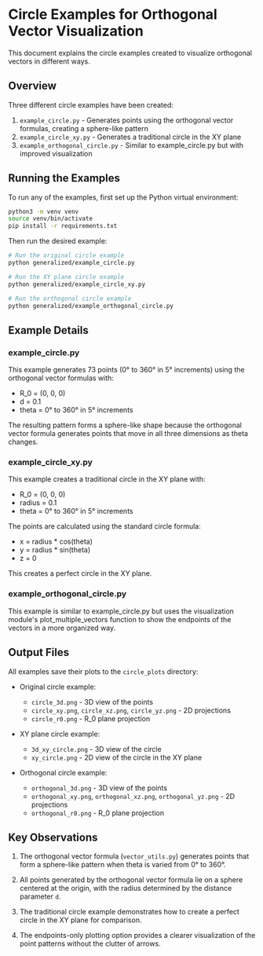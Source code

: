 # Circle Examples for Orthogonal Vector Visualization

This document explains the circle examples created to visualize orthogonal vectors in different ways.

## Overview

Three different circle examples have been created:

1. `example_circle.py` - Generates points using the orthogonal vector formulas, creating a sphere-like pattern
2. `example_circle_xy.py` - Generates a traditional circle in the XY plane
3. `example_orthogonal_circle.py` - Similar to example_circle.py but with improved visualization

## Running the Examples

To run any of the examples, first set up the Python virtual environment:

```bash
python3 -m venv venv
source venv/bin/activate
pip install -r requirements.txt
```

Then run the desired example:

```bash
# Run the original circle example
python generalized/example_circle.py

# Run the XY plane circle example
python generalized/example_circle_xy.py

# Run the orthogonal circle example
python generalized/example_orthogonal_circle.py
```

## Example Details

### example_circle.py

This example generates 73 points (0° to 360° in 5° increments) using the orthogonal vector formulas with:
- R_0 = (0, 0, 0)
- d = 0.1
- theta = 0° to 360° in 5° increments

The resulting pattern forms a sphere-like shape because the orthogonal vector formula generates points that move in all three dimensions as theta changes.

### example_circle_xy.py

This example creates a traditional circle in the XY plane with:
- R_0 = (0, 0, 0)
- radius = 0.1
- theta = 0° to 360° in 5° increments

The points are calculated using the standard circle formula:
- x = radius * cos(theta)
- y = radius * sin(theta)
- z = 0

This creates a perfect circle in the XY plane.

### example_orthogonal_circle.py

This example is similar to example_circle.py but uses the visualization module's plot_multiple_vectors function to show the endpoints of the vectors in a more organized way.

## Output Files

All examples save their plots to the `circle_plots` directory:

- Original circle example:
  - `circle_3d.png` - 3D view of the points
  - `circle_xy.png`, `circle_xz.png`, `circle_yz.png` - 2D projections
  - `circle_r0.png` - R_0 plane projection

- XY plane circle example:
  - `3d_xy_circle.png` - 3D view of the circle
  - `xy_circle.png` - 2D view of the circle in the XY plane

- Orthogonal circle example:
  - `orthogonal_3d.png` - 3D view of the points
  - `orthogonal_xy.png`, `orthogonal_xz.png`, `orthogonal_yz.png` - 2D projections
  - `orthogonal_r0.png` - R_0 plane projection

## Key Observations

1. The orthogonal vector formula (`vector_utils.py`) generates points that form a sphere-like pattern when theta is varied from 0° to 360°.

2. All points generated by the orthogonal vector formula lie on a sphere centered at the origin, with the radius determined by the distance parameter `d`.

3. The traditional circle example demonstrates how to create a perfect circle in the XY plane for comparison.

4. The endpoints-only plotting option provides a clearer visualization of the point patterns without the clutter of arrows.
